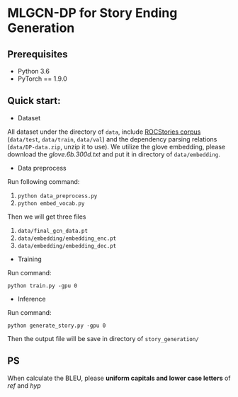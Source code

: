 # MLGCN-DP for Story Ending Generation

<!--##### Code for paper "Story Ending Generation with Multi-Level Graph Convolutional Networks over Dependency Trees", AAAI 2021. -->

## Prerequisites

- Python 3.6
- PyTorch == 1.9.0

## Quick start:

- Dataset

All dataset under the directory of `data`, include [ROCStories corpus](http://cs.rochester.edu/nlp/rocstories/) (`data/test`, `data/train`, `data/val`) and the dependency parsing relations (`data/DP-data.zip`, unzip it to use). We utilize the glove embedding, please download the *glove.6b.300d.txt* and put it in directory of `data/embedding`.

- Data preprocess

Run following command:

1. `python data_preprocess.py`
2. `python embed_vocab.py`

Then we will get three files

1. `data/final_gcn_data.pt`
2. `data/embedding/embedding_enc.pt`
3. `data/embedding/embedding_dec.pt`

- Training

Run command:

`python train.py -gpu 0 `

- Inference

Run command:

`python generate_story.py -gpu 0`

Then the output file will be save in directory of `story_generation/`

## PS

When calculate the BLEU, please **uniform capitals and lower case letters** of *ref* and *hyp*

